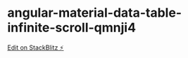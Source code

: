 # angular-material-data-table-infinite-scroll-qmnji4

[Edit on StackBlitz ⚡️](https://stackblitz.com/edit/angular-material-data-table-infinite-scroll-qmnji4)